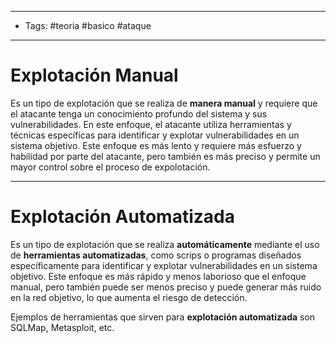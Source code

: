 ------------
- Tags: #teoria #basico #ataque 
----
# Explotación Manual 

Es un tipo de explotación que se realiza de **manera manual** y requiere que el atacante tenga un conocimiento profundo del sistema y sus vulnerabilidades. En este enfoque, el atacante utiliza herramientas y técnicas específicas para identificar y explotar vulnerabilidades en un sistema objetivo. Este enfoque es más lento y requiere más esfuerzo y habilidad por parte del atacante, pero también es más preciso y permite un mayor control sobre el proceso de expolotación. 

---
# Explotación Automatizada 

Es un tipo de explotación que se realiza **automáticamente** mediante el uso de **herramientas automatizadas**, como scrips o programas diseñados específicamente para identificar y explotar vulnerabilidades en un sistema objetivo. Este enfoque es más rápido y menos laborioso que el enfoque manual, pero también puede ser menos preciso y puede generar más ruido en la red objetivo, lo que aumenta el riesgo de detección.  

Ejemplos de herramientas que sirven para **explotación automatizada** son SQLMap, Metasploit, etc.
